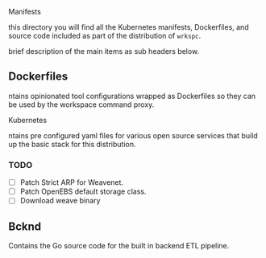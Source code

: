 Manifests

 this directory you will find all the Kubernetes manifests, Dockerfiles, and source code included as part of the distribution of `wrkspc`.

brief description of the main items as sub headers below.

## Dockerfiles

ntains opinionated tool configurations wrapped as Dockerfiles so they can be used by the workspace command proxy.

 Kubernetes

ntains pre configured yaml files for various open source services that build up the basic stack for this distribution.

### TODO
- [ ] Patch Strict ARP for Weavenet.
- [ ] Patch OpenEBS default storage class.
- [ ] Download weave binary

## Bcknd

Contains the Go source code for the built in backend ETL pipeline.
